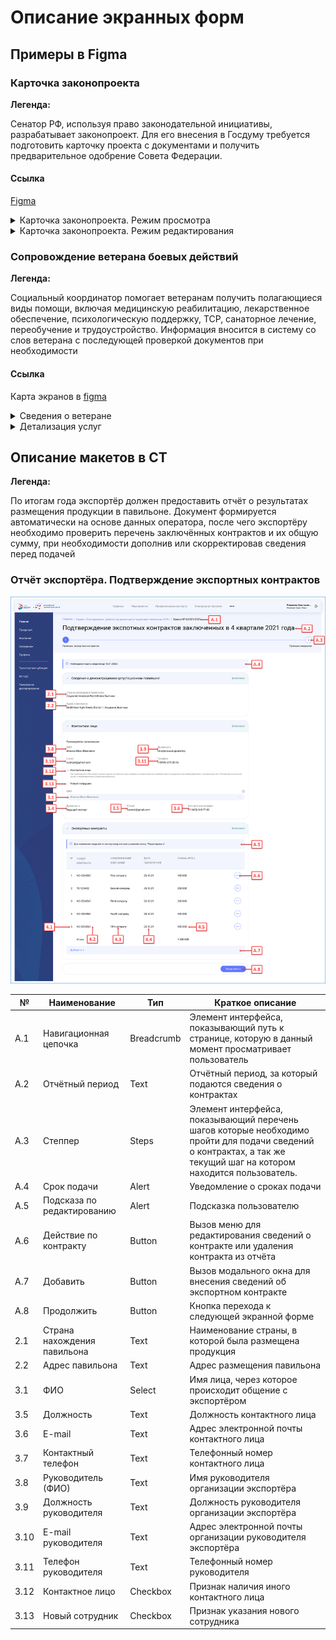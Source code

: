 # Описание экранных форм

## Примеры в Figma

### Карточка законопроекта 

**Легенда:**

Сенатор РФ, используя право законодательной инициативы, разрабатывает законопроект. Для его внесения в Госдуму требуется подготовить карточку проекта с документами и получить предварительное одобрение Совета Федерации.

#### Ссылка

[Figma](https://www.figma.com/design/mdG8MXmkOzVFLnSZtuQ9qp/%D0%A1%D0%A4-%D0%97%D0%B0%D0%BA%D0%BE%D0%BD%D0%BE%D0%BF%D1%80%D0%BE%D0%B5%D0%BA%D1%82?node-id=0-1&t=KHoIExf7S3EsQJEt-1)

<details>
    <summary>Карточка законопроекта. Режим просмотра</summary>

![Карточка законопроекта.Просмотр](./img/law.viewing.png)

</details>

<details>
    <summary>Карточка законопроекта. Режим редактирования</summary>

![Карточка законопроекта.Редактирование](./img/law.editing.png)

</details>

### Сопровождение ветерана боевых действий

**Легенда:**

Социальный координатор помогает ветеранам получить полагающиеся виды помощи, включая медицинскую реабилитацию, лекарственное обеспечение, психологическую поддержку, ТСР, санаторное лечение, переобучение и трудоустройство. Информация вносится в систему со слов ветерана с последующей проверкой документов при необходимости

#### Ссылка

Карта экранов в [figma](https://www.figma.com/design/9oHQjI7MF9fzLiMEytvafY/%D0%A4%D0%97%D0%9E?node-id=605-32246&t=aly24myff9Ut6EBe-1)

<details>
    <summary>Сведения о ветеране</summary>

![Карточка ветерана](./img/fzo.veteran.png)

</details>

<details>
    <summary>Детализация услуг</summary>

![Карточка ветерана.Услуги](./img/fzo.veteran.services.png)

</details>

## Описание макетов в СТ

**Легенда:**

По итогам года экспортёр должен предоставить отчёт о результатах размещения продукции в павильоне. Документ формируется автоматически на основе данных оператора, после чего экспортёру необходимо проверить перечень заключённых контрактов и их общую сумму, при необходимости дополнив или скорректировав сведения перед подачей

### Отчёт экспортёра. Подтверждение экспортных контрактов

![Отчёт экспортёра](./img/expoter.report.png)

| №    | Наименование                | Тип        | Краткое описание                                                                                                                                                    |
| ---- | --------------------------- | ---------- | ------------------------------------------------------------------------------------------------------------------------------------------------------------------- |
| А.1  | Навигационная цепочка       | Breadcrumb | Элемент интерфейса, показывающий путь к странице, которую в данный момент просматривает пользователь                                                                |
| А.2  | Отчётный период             | Text       | Отчётный период, за который подаются сведения о контрактах                                                                                                          |
| А.3  | Степпер                     | Steps      | Элемент интерфейса, показывающий перечень шагов которые необходимо пройти для подачи сведений о контрактах, а так же текущий шаг на котором находится пользователь. |
| А.4  | Срок подачи                 | Alert      | Уведомление о сроках подачи                                                                                                                                         |
| А.5  | Подсказа по редактированию  | Alert      | Подсказка пользователю                                                                                                                                              |
| А.6  | Действие по контракту       | Button     | Вызов меню для редактирования сведений о контракте или удаления контракта из отчёта                                                                                 |
| А.7  | Добавить                    | Button     | Вызов модального окна для внесения сведений об экспортном контракте                                                                                                 |
| А.8  | Продолжить                  | Button     | Кнопка перехода к следующей экранной форме                                                                                                                          |
| 2.1  | Страна нахождения павильона | Text       | Наименование страны, в которой была размещена продукция                                                                                                             |
| 2.2  | Адрес павильона             | Text       | Адрес размещения павильона                                                                                                                                          |
| 3.1  | ФИО                         | Select     | Имя лица, через которое происходит общение с экспортёром                                                                                                            |
| 3.5  | Должность                   | Text       | Должность контактного лица                                                                                                                                          |
| 3.6  | E-mail                      | Text       | Адрес электронной почты контактного лица                                                                                                                            |
| 3.7  | Контактный телефон          | Text       | Телефонный номер контактного лица                                                                                                                                   |
| 3.8  | Руководитель (ФИО)          | Text       | Имя руководителя организации экспортёра                                                                                                                             |
| 3.9  | Должность руководителя      | Text       | Должность руководителя организации экспортёра                                                                                                                       |
| 3.10 | E-mail руководителя         | Text       | Адрес электронной почты организации руководителя экспортёра                                                                                                         |
| 3.11 | Телефон руководителя        | Text       | Телефонный номер руководителя                                                                                                                                       |
| 3.12 | Контактное лицо             | Checkbox   | Признак наличия иного контактного лица                                                                                                                              |
| 3.13 | Новый сотрудник             | Checkbox   | Признак указания нового сотрудника                                                                                                                                  |